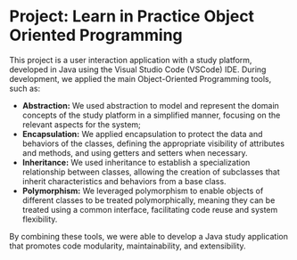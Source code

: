 <h1>Project: Learn in Practice Object Oriented Programming</h1>

This project is a user interaction application with a study platform, developed in Java using the Visual Studio Code (VSCode) IDE. During development, we applied the main Object-Oriented Programming tools, such as:

 * **Abstraction:** We used abstraction to model and represent the domain concepts of the study platform in a simplified manner, focusing on the relevant aspects for the system;
 * **Encapsulation:** We applied encapsulation to protect the data and behaviors of the classes, defining the appropriate visibility of attributes and methods, and using getters and setters when necessary.
 * **Inheritance:** We used inheritance to establish a specialization relationship between classes, allowing the creation of subclasses that inherit characteristics and behaviors from a base class.
 * **Polymorphism:** We leveraged polymorphism to enable objects of different classes to be treated polymorphically, meaning they can be treated using a common interface, facilitating code reuse and system flexibility.

By combining these tools, we were able to develop a Java study application that promotes code modularity, maintainability, and extensibility.
